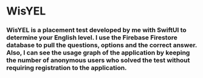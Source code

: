 # WisYEL

### WisYEL is a placement test developed by me with SwiftUI to determine your English level. I use the Firebase Firestore database to pull the questions, options and the correct answer. Also, I can see the usage graph of the application by keeping the number of anonymous users who solved the test without requiring registration to the application.
